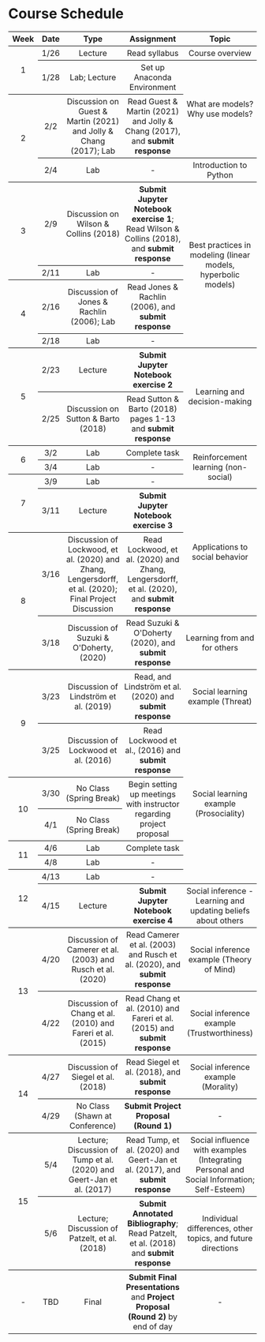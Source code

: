 # Course Schedule
<!-- https://thisdavej.com/copy-table-in-excel-and-paste-as-a-markdown-table/ -->
<!-- https://tableizer.journalistopia.com/tableizer.php -->
<!-- https://jsfiddle.net/7h89y55r/ -->

<style type="text/css">
    table.tableizer-table {
        /* font-size: 12px; */
        /* border: 1px solid black; */
        /* font-family: Arial, Helvetica, sans-serif; */
    }

    .tableizer-table td {
        padding: 4px;
        margin: 3px;
        border-bottom: 1px solid black;
    }

    .tableizer-table th {
        text-align: center;
        font-weight: bold;
        border-bottom: 1px solid black;
        border-top: 1px solid black;
    }

    .tableizer-table tr {
        text-align: center;
        border-bottom: 1px solid black;
    }
</style>

<table class="tableizer-table">
    <thead>
        <tr class="tableizer-firstrow">
            <th>Week </th>
            <th>Date</th>
            <th>Type</th>
            <th>Assignment</th>
            <th>Topic</th>
        </tr>
    </thead>
    <tbody>
        <tr>
            <td rowspan=2>1</td>
            <td>1/26</td>
            <td>Lecture</td>
            <td>Read syllabus</td>
            <td>Course overview</td>
        </tr>
        <tr>
            <td>1/28</td>
            <td>Lab; Lecture</td>
            <td>Set up Anaconda Environment</td>
            <td rowspan=2>What are models? Why use models?</td>
        </tr>
        <tr>
            <td rowspan=2>2</td>
            <td>2/2</td>
            <td>Discussion on Guest & Martin (2021) and Jolly & Chang (2017); Lab</td>
            <td>Read Guest & Martin (2021) and Jolly & Chang (2017), and <b>submit response</b></td>
        </tr>
        <tr>
            <td>2/4</td>
            <td>Lab</td>
            <td>-</td>
            <td>Introduction to Python</td>
        </tr>
        <tr>
            <td rowspan=2>3</td>
            <td>2/9</td>
            <td>Discussion on Wilson & Collins (2018)</td>
            <td><b>Submit Jupyter Notebook exercise 1</b>; Read Wilson & Collins (2018), and <b>submit response</b></td>
            <td rowspan=4>Best practices in modeling (linear models, hyperbolic models)</td>
        </tr>
        <tr>
            <td>2/11</td>
            <td>Lab</td>
            <td>-</td>
        </tr>
        <tr>
            <td rowspan=2>4</td>
            <td>2/16</td>
            <td>Discussion of Jones & Rachlin (2006); Lab</td>
            <td>Read Jones & Rachlin (2006), and <b>submit response</b></td>
        </tr>
        <tr>
            <td>2/18</td>
            <td>Lab</td>
            <td>-</td>
        </tr>
        <tr>
            <td rowspan=2>5</td>
            <td>2/23</td>
            <td>Lecture</td>
            <td><b>Submit Jupyter Notebook exercise 2</b></td>
            <td rowspan=2>Learning and decision-making</td>
        </tr>
        <tr>
            <td>2/25</td>
            <td>Discussion on Sutton & Barto (2018)</td>
            <td>Read Sutton & Barto (2018) pages 1-13 and <b>submit response</b></td>
        </tr>
        <tr>
            <td rowspan=2>6</td>
            <td>3/2</td>
            <td>Lab</td>
            <td>Complete task</td>
            <td rowspan=3>Reinforcement learning (non-social)</td>
        </tr>
        <tr>
            <td>3/4</td>
            <td>Lab</td>
            <td>-</td>
        </tr>
        <tr>
            <td rowspan=2>7</td>
            <td>3/9</td>
            <td>Lab</td>
            <td>-</td>
        </tr>
        <tr>
            <td>3/11</td>
            <td>Lecture</td>
            <td><b>Submit Jupyter Notebook exercise 3</b></td>
            <td rowspan=2>Applications to social behavior</td>
        </tr>
        <tr>
            <td rowspan=2>8</td>
            <td>3/16</td>
            <td>Discussion of Lockwood, et al. (2020) and Zhang, Lengersdorff, et al. (2020); Final Project Discussion</td>
            <td>Read Lockwood, et al. (2020) and Zhang, Lengersdorff, et al. (2020), and <b>submit response</b></td>
        </tr>
        <tr>
            <td>3/18</td>
            <td>Discussion of Suzuki & O'Doherty, (2020)</td>
            <td>Read Suzuki & O'Doherty (2020), and <b>submit response</b></td>
            <td>Learning from and for others</td>
        </tr>
        <tr>
            <td rowspan=2>9</td>
            <td>3/23</td>
            <td>Discussion of Lindström et al. (2019)</td>
            <td>Read, and Lindström et al. (2020) and <b>submit response</b></td>
            <td>Social learning example (Threat)</td>
        </tr>
        <tr>
            <td>3/25</td>
            <td>Discussion of Lockwood et al. (2016)</td>
            <td>Read Lockwood et al., (2016) and <b>submit response</b></td>
            <td rowspan=6>Social learning example (Prosociality)</td>
        </tr>
        <tr>
            <td rowspan=2>10</td>
            <td>3/30</td>
            <td>No Class (Spring Break)</td>
            <td rowspan=2>Begin setting up meetings with instructor regarding project proposal</td>
        </tr>
        <tr>
            <td>4/1</td>
            <td>No Class (Spring Break)</td>
        </tr>
        <tr>
            <td rowspan=2>11</td>
            <td>4/6</td>
            <td>Lab</td>
            <td>Complete task</td>
        </tr>
        <tr>
            <td>4/8</td>
            <td>Lab</td>
            <td>-</td>
        </tr>
        <tr>
            <td rowspan=2>12</td>
            <td>4/13</td>
            <td>Lab</td>
            <td>-</td>
        </tr>
        <tr>
            <td>4/15</td>
            <td>Lecture</td>
            <td><b>Submit Jupyter Notebook exercise 4</b></td>
            <td>Social inference - Learning and updating beliefs about others</td>
        </tr>
        <tr>
            <td rowspan=2>13</td>
            <td>4/20</td>
            <td>Discussion of Camerer et al. (2003) and Rusch et al. (2020)</td>
            <td>Read Camerer et al. (2003) and Rusch et al. (2020), and <b>submit response</b></td>
            <td>Social inference example (Theory of Mind)</td>
        </tr>
        <tr>
            <td>4/22</td>
            <td>Discussion of Chang et al. (2010) and Fareri et al. (2015)</td>
            <td>Read Chang et al. (2010) and Fareri et al. (2015) and <b>submit response</b></td>
            <td>Social inference example (Trustworthiness)</td>
        </tr>
        <tr>
            <td rowspan=2>14</td>
            <td>4/27</td>
            <td>Discussion of Siegel et al. (2018)</td>
            <td>Read Siegel et al. (2018), and <b>submit response</b></td>
            <td>Social inference example (Morality)</td>
        </tr>
        <tr>
            <td>4/29</td>
            <td>No Class (Shawn at Conference)</td>
            <td><b>Submit Project Proposal (Round 1)</b></td>
            <td>-</td>
        </tr>
        <tr>
            <td rowspan=2>15</td>
            <td>5/4</td>
            <td>Lecture; Discussion of Tump et al. (2020) and Geert-Jan et al. (2017)</td>
            <td>Read Tump, et al. (2020) and Geert-Jan et al. (2017), and <b>submit response</b></td>
            <td>Social influence with examples (Integrating Personal and Social Information; Self-Esteem)</td>
        </tr>
        <tr>
            <td>5/6</td>
            <td>Lecture; Discussion of Patzelt, et al. (2018)</td>
            <td><b>Submit Annotated Bibliography</b>; Read Patzelt, et al. (2018) and <b>submit response</b></td>
            <td>Individual differences, other topics, and future directions</td>
        </tr>
        <tr>
            <td>-</td>
            <td>TBD</td>
            <td>Final</td>
            <td><b>Submit Final Presentations</b> and <b>Project Proposal (Round 2)</b> by end of day</td>
            <td>-</td>
        </tr>
    </tbody>
</table>